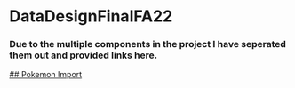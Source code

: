 # DataDesignFinalFA22

### Due to the multiple components in the project I have seperated them out and provided links here.


[## Pokemon Import](https://github.com/mcdonaldduncan/PokemonImport)

